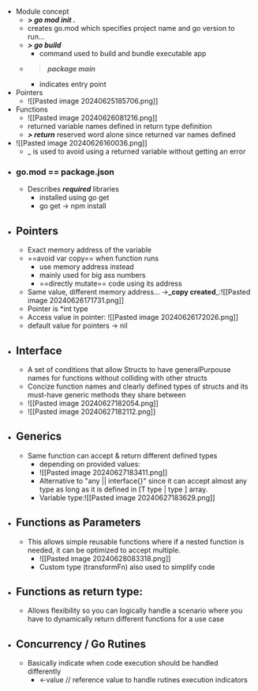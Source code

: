 - Module concept
	- _**> go mod init .**_
	- creates go.mod which specifies project name and go version to run...
	- _**> go build**_
		- command used to build and bundle executable  app
	- > _**package main**_
		-  indicates entry point 
- Pointers
	- ![[Pasted image 20240625185706.png]]
- Functions
	- ![[Pasted image 20240626081216.png]]
	- returned variable names defined in return type definition
	- _**> return**_ reserved word alone since returned var names defined
- ![[Pasted image 20240626160036.png]]
	- _ is used to avoid using a returned variable without getting an error
- ### go.mod == package.json
	- Describes _**required**_ libraries
		- installed using go get
		- go get -> npm install
- ## Pointers
	- Exact memory address of the variable
	- ==avoid var copy== when function runs
		- use memory address instead
		- mainly used for big ass numbers
		- ==directly mutate== code using its address
	- Same value, different memory address... ->**_copy created**_:![[Pasted image 20240626171731.png]]
	- Pointer is *int type
	- Access value in pointer: ![[Pasted image 20240626172026.png]]
	- default value for pointers -> nil
- ## Interface
	- A set of conditions that allow Structs to have generalPurpouse names for functions without colliding with other structs
	- Concize function names and clearly defined types of structs and its must-have generic methods they share between
	- ![[Pasted image 20240627182054.png]]
	- ![[Pasted image 20240627182112.png]]
- ## Generics
	- Same function can accept & return different defined types
		- depending on provided values:
		- ![[Pasted image 20240627183411.png]]
		- Alternative to "any || interface{}" since it can accept almost any type as long as it is defined in [T type | type ] array.
		- Variable type:![[Pasted image 20240627183629.png]]
- ## Functions  as Parameters
	- This allows simple reusable functions where if a nested function is needed, it can be optimized to accept multiple.
		- ![[Pasted image 20240628083318.png]]
		- Custom type (transformFn) also used to simplify code
- ## Functions as return type:
	- Allows flexibility so you can logically handle a scenario where you have to dynamically return different functions for a use case 
- ## Concurrency / Go Rutines
	- Basically indicate when code execution should be handled differently
		- <-value // reference value to handle rutines execution indicators